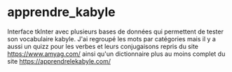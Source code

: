 # apprendre_kabyle
Interface tkInter avec plusieurs bases de données qui permettent de tester son vocabulaire kabyle. J'ai regroupé les mots par catégories mais il y a aussi un quizz pour les verbes et leurs conjugaisons repris du site https://www.amyag.com/ ainsi qu'un dictionnaire plus au moins complet du site https://apprendrelekabyle.com/
